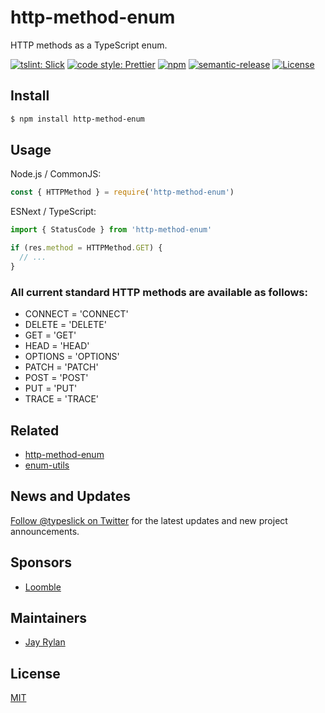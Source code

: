 # http-method-enum

HTTP methods as a TypeScript enum.

[![tslint: Slick](https://img.shields.io/badge/tslint-slick-3a6b93.svg?style=flat-square)](https://github.com/typeslick/tslint-slick)
[![code style: Prettier](https://img.shields.io/badge/code_style-prettier-ff69b4.svg?style=flat-square)](https://github.com/prettier/prettier)
[![npm](https://img.shields.io/npm/v/http-method-enum.svg?style=flat-square)](https://npmjs.org/package/http-method-enum)
[![semantic-release](https://img.shields.io/badge/%20%20%F0%9F%93%A6%F0%9F%9A%80-semantic--release-e10079.svg?style=flat-square)](https://github.com/semantic-release/semantic-release)
[![License](https://img.shields.io/badge/license-MIT-blue.svg?style=flat-square)](https://github.com/typeslick/http-method-enum/blob/master/LICENSE)

## Install

```sh
$ npm install http-method-enum
```

## Usage

Node.js / CommonJS:

```typescript
const { HTTPMethod } = require('http-method-enum')
```

ESNext / TypeScript:

```typescript
import { StatusCode } from 'http-method-enum'

if (res.method = HTTPMethod.GET) {
  // ...
}
```

### All current standard HTTP methods are available as follows:

  - CONNECT = 'CONNECT'
  - DELETE = 'DELETE'
  - GET = 'GET'
  - HEAD = 'HEAD'
  - OPTIONS = 'OPTIONS'
  - PATCH = 'PATCH'
  - POST = 'POST'
  - PUT = 'PUT'
  - TRACE = 'TRACE'

## Related

- [http-method-enum](https://github.com/typeslick/http-method-enum)
- [enum-utils](https://github.com/typeslick/enum-utils)

## News and Updates

[Follow @typeslick on Twitter](https://twitter.com/typeslick) for the latest updates and new project announcements.

## Sponsors

- [Loomble](https://loomble.com/)

## Maintainers

- [Jay Rylan](https://jayrylan.com/)

## License

[MIT](https://github.com/typeslick/http-method-enum/blob/master/LICENSE)
